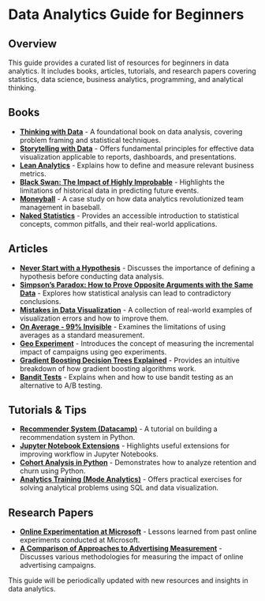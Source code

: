 # Data Analytics Guide for Beginners

## Overview
This guide provides a curated list of resources for beginners in data analytics. It includes books, articles, tutorials, and research papers covering statistics, data science, business analytics, programming, and analytical thinking.

## Books
- **[Thinking with Data](https://learning.oreilly.com/library/view/thinking-with-data/9781491949757/)** - A foundational book on data analysis, covering problem framing and statistical techniques.
- **[Storytelling with Data](https://www.amazon.com/Storytelling-Data-Visualization-Business-Professionals/dp/1119002257)** - Offers fundamental principles for effective data visualization applicable to reports, dashboards, and presentations.
- **[Lean Analytics](https://www.amazon.com/Lean-Analytics-Better-Startup-Faster/dp/1449335675)** - Explains how to define and measure relevant business metrics.
- **[Black Swan: The Impact of Highly Improbable](https://www.amazon.com/Black-Swan-Improbable-Robustness-Fragility/dp/081297381X)** - Highlights the limitations of historical data in predicting future events.
- **[Moneyball](https://www.amazon.com/Moneyball-Art-Winning-Unfair-Game/dp/0393324818)** - A case study on how data analytics revolutionized team management in baseball.
- **[Naked Statistics](https://www.amazon.com/Naked-Statistics-Stripping-Dread-Data/dp/1480590185)** - Provides an accessible introduction to statistical concepts, common pitfalls, and their real-world applications.

## Articles
- **[Never Start with a Hypothesis](https://towardsdatascience.com/hypothesis-testing-decoded-for-movers-and-shakers-bfc2bc34da41)** - Discusses the importance of defining a hypothesis before conducting data analysis.
- **[Simpson’s Paradox: How to Prove Opposite Arguments with the Same Data](https://towardsdatascience.com/simpsons-paradox-how-to-prove-two-opposite-arguments-using-one-dataset-1c9c917f5ff9)** - Explores how statistical analysis can lead to contradictory conclusions.
- **[Mistakes in Data Visualization](https://medium.economist.com/mistakes-weve-drawn-a-few-8cdd8a42d368)** - A collection of real-world examples of visualization errors and how to improve them.
- **[On Average - 99% Invisible](https://99percentinvisible.org/episode/on-average/)** - Examines the limitations of using averages as a standard measurement.
- **[Geo Experiment](https://github.com/DusRUG/20191212-geo-experiments/blob/master/geo-experiments.pdf)** - Introduces the concept of measuring the incremental impact of campaigns using geo experiments.
- **[Gradient Boosting Decision Trees Explained](https://towardsdatascience.com/machine-learning-part-18-boosting-algorithms-gradient-boosting-in-python-ef5ae6965be4)** - Provides an intuitive breakdown of how gradient boosting algorithms work.
- **[Bandit Tests](https://cxl.com/blog/bandit-tests/)** - Explains when and how to use bandit testing as an alternative to A/B testing.

## Tutorials & Tips
- **[Recommender System (Datacamp)](https://www.datacamp.com/community/tutorials/recommender-systems-python)** - A tutorial on building a recommendation system in Python.
- **[Jupyter Notebook Extensions](https://towardsdatascience.com/jupyter-notebook-extensions-517fa69d2231)** - Highlights useful extensions for improving workflow in Jupyter Notebooks.
- **[Cohort Analysis in Python](http://www.gregreda.com/2015/08/23/cohort-analysis-with-python/)** - Demonstrates how to analyze retention and churn using Python.
- **[Analytics Training (Mode Analytics)](https://mode.com/sql-tutorial/sql-business-analytics-training/)** - Offers practical exercises for solving analytical problems using SQL and data visualization.

## Research Papers
- **[Online Experimentation at Microsoft](https://ai.stanford.edu/~ronnyk/ExPThinkWeek2009Public.pdf)** - Lessons learned from past online experiments conducted at Microsoft.
- **[A Comparison of Approaches to Advertising Measurement](https://www.kellogg.northwestern.edu/faculty/gordon_b/files/fb_comparison.pdf)** - Discusses various methodologies for measuring the impact of online advertising campaigns.

This guide will be periodically updated with new resources and insights in data analytics.

